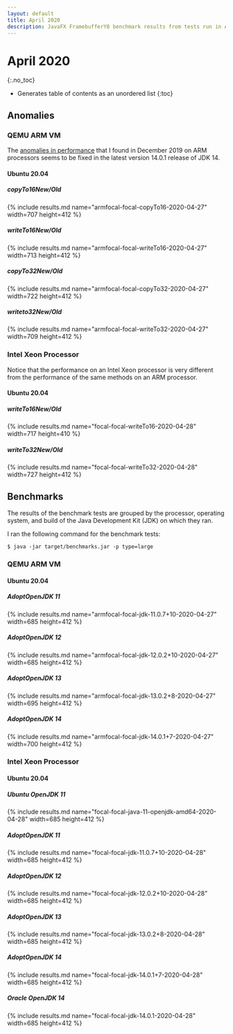 ```yaml
---
layout: default
title: April 2020
description: JavaFX FramebufferY8 benchmark results from tests run in April 2020.
---
```


# April 2020
{:.no_toc}

* Generates table of contents as an unordered list
{:toc}

## Anomalies

### QEMU ARM VM

The [anomalies in performance](../2019-12/#anomalies) that I found in December 2019 on ARM processors seems to be fixed in the latest version 14.0.1 release of JDK 14.

#### Ubuntu 20.04

##### copyTo16New/Old
{% include results.md name="armfocal-focal-copyTo16-2020-04-27" width=707 height=412 %}

##### writeTo16New/Old
{% include results.md name="armfocal-focal-writeTo16-2020-04-27" width=713 height=412 %}

##### copyTo32New/Old
{% include results.md name="armfocal-focal-copyTo32-2020-04-27" width=722 height=412 %}

##### writeto32New/Old
{% include results.md name="armfocal-focal-writeTo32-2020-04-27" width=709 height=412 %}

### Intel Xeon Processor

Notice that the performance on an Intel Xeon processor is very different from the performance of the same methods on an ARM processor.

#### Ubuntu 20.04

##### writeTo16New/Old
{% include results.md name="focal-focal-writeTo16-2020-04-28" width=717 height=410 %}

##### writeTo32New/Old
{% include results.md name="focal-focal-writeTo32-2020-04-28" width=727 height=412 %}

## Benchmarks

The results of the benchmark tests are grouped by the processor, operating system, and build of the Java Development Kit (JDK) on which they ran.

I ran the following command for the benchmark tests:

```console
$ java -jar target/benchmarks.jar -p type=large
```

### QEMU ARM VM

#### Ubuntu 20.04

##### AdoptOpenJDK 11
{% include results.md name="armfocal-focal-jdk-11.0.7+10-2020-04-27" width=685 height=412 %}

##### AdoptOpenJDK 12
{% include results.md name="armfocal-focal-jdk-12.0.2+10-2020-04-27" width=685 height=412 %}

##### AdoptOpenJDK 13
{% include results.md name="armfocal-focal-jdk-13.0.2+8-2020-04-27" width=695 height=412 %}

##### AdoptOpenJDK 14
{% include results.md name="armfocal-focal-jdk-14.0.1+7-2020-04-27" width=700 height=412 %}

### Intel Xeon Processor

#### Ubuntu 20.04

##### Ubuntu OpenJDK 11
{% include results.md name="focal-focal-java-11-openjdk-amd64-2020-04-28" width=685 height=412 %}

##### AdoptOpenJDK 11
{% include results.md name="focal-focal-jdk-11.0.7+10-2020-04-28" width=685 height=412 %}

##### AdoptOpenJDK 12
{% include results.md name="focal-focal-jdk-12.0.2+10-2020-04-28" width=685 height=412 %}

##### AdoptOpenJDK 13
{% include results.md name="focal-focal-jdk-13.0.2+8-2020-04-28" width=685 height=412 %}

##### AdoptOpenJDK 14
{% include results.md name="focal-focal-jdk-14.0.1+7-2020-04-28" width=685 height=412 %}

##### Oracle OpenJDK 14
{% include results.md name="focal-focal-jdk-14.0.1-2020-04-28" width=685 height=412 %}
